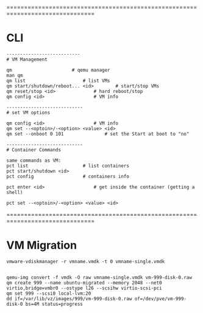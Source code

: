 
===============================================================================
# CLI
```
---------------------------
# VM Management

qm						# qemu manager
man qm
qm list						# list VMs
qm start/shutdown/reboot... <id>		# start/stop VMs
qm reset/stop <id>				# hard reboot/stop
qm config <id>					# VM info

----------------------------
# set VM options

qm config <id>					# VM info
qm set --<optoin>/-<option> <value> <id>
qm set --onboot 0 101				# set the Start at boot to "no"

----------------------------
# Container Commands

same commands as VM:
pct list					# list containers
pct start/shutdown <id>
pct config					# containers info

pct enter <id>					# get inside the container (getting a shell)

pct set --<optoin>/-<option> <value> <id>
```

===============================================================================
# VM Migration
```
vmware-vdiskmanager -r vmname.vmdk -t 0 vmname-single.vmdk


qemu-img convert -f vmdk -O raw vmname-single.vmdk vm-999-disk-0.raw
qm create 999 --name ubuntu-migrated --memory 2048 --net0 virtio,bridge=vmbr0 --ostype l26 --scsihw virtio-scsi-pci
qm set 999 --scsi0 local-lvm:20
dd if=/var/lib/vz/images/999/vm-999-disk-0.raw of=/dev/pve/vm-999-disk-0 bs=4M status=progress



```
